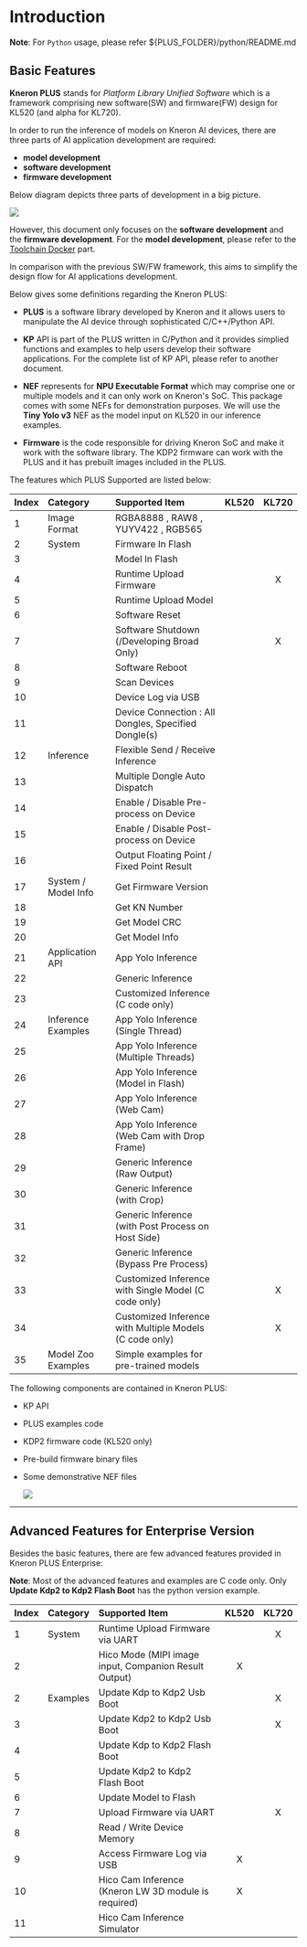 # Introduction

**Note**: For `Python` usage, please refer ${PLUS_FOLDER}/python/README.md

## Basic Features

**Kneron PLUS** stands for *Platform Library Unified Software* which is a framework comprising new software(SW) and firmware(FW) design for KL520 (and alpha for KL720).

In order to run the inference of models on Kneron AI devices, there are three parts of AI application development are required:

- **model development**
- **software development**
- **firmware development**

Below diagram depicts three parts of development in a big picture.

![](../imgs/KL520_develop_flow.png)

However, this document only focuses on the **software development** and the **firmware development**. For the **model development**, please refer to the [Toolchain Docker](../../toolchain/manual.md) part.

In comparison with the previous SW/FW framework, this aims to simplify the design flow for AI applications development.

Below gives some definitions regarding the Kneron PLUS:

- **PLUS** is a software library developed by Kneron and it allows users to manipulate the AI device through sophisticated C/C++/Python API.

- **KP** API is part of the PLUS written in C/Python and it provides simplied functions and examples to help users develop their software applications. For the complete list of KP API, please refer to another document.

- **NEF** represents for **NPU Executable Format** which may comprise one or multiple models and it can only work on Kneron's SoC. This package comes with some NEFs for demonstration purposes. We will use the **Tiny Yolo v3** NEF as the model input on KL520 in our inference examples.

- **Firmware** is the code responsible for driving Kneron SoC and make it work with the software library. The KDP2 firmware can work with the PLUS and it has prebuilt images included in the PLUS.


The features which PLUS Supported are listed below:

Index   | Category              | Supported Item                                            | KL520 | KL720
------- | :-------------------- | :-------------------------------------------------------- | :---: | :---:
1       | Image Format          | RGBA8888 , RAW8 , YUYV422 , RGB565                        |       |
2       | System                | Firmware In Flash                                         |       |
3       |                       | Model In Flash                                            |       |
4       |                       | Runtime Upload Firmware                                   |       | X
5       |                       | Runtime Upload Model                                      |       |
6       |                       | Software Reset                                            |       |
7       |                       | Software Shutdown (/Developing Broad Only)          |       | X
8       |                       | Software Reboot                                           |       |
9       |                       | Scan Devices                                              |       |
10      |                       | Device Log via USB                                        |       |
11      |                       | Device Connection : All Dongles, Specified Dongle(s)                          |       |
12      | Inference             | Flexible Send / Receive Inference                         |       |
13      |                       | Multiple Dongle Auto Dispatch                             |       |
14      |                       | Enable / Disable Pre-process on Device                    |       |
15      |                       | Enable / Disable Post-process on Device                   |       |
16      |                       | Output Floating Point / Fixed Point Result              |       |
17      | System / Model Info   | Get Firmware Version                                      |       |
18      |                       | Get KN Number                                             |       |
19      |                       | Get Model CRC                                             |       |
20      |                       | Get Model Info                                            |       |
21      | Application API       | App Yolo Inference                                        |       |
22      |                       | Generic Inference                                         |       |
23      |                       | Customized Inference (C code only)                        |       |
24      | Inference Examples    | App Yolo Inference (Single Thread)                        |       |
25      |                       | App Yolo Inference (Multiple Threads)                     |       |
26      |                       | App Yolo Inference (Model in Flash)                       |       |
27      |                       | App Yolo Inference (Web Cam)                              |       |
28      |                       | App Yolo Inference (Web Cam with Drop Frame)              |       |
29      |                       | Generic Inference (Raw Output)                            |       |
30      |                       | Generic Inference (with Crop)                             |       |
31      |                       | Generic Inference (with Post Process on Host Side)        |       |
32      |                       | Generic Inference (Bypass Pre Process)                    |       |
33      |                       | Customized Inference with Single Model (C code only)      |       | X
34      |                       | Customized Inference with Multiple Models (C code only)   |       | X
35      | Model Zoo Examples    | Simple examples for pre-trained models                    |       |


The following components are contained in Kneron PLUS:

- KP API
- PLUS examples code
- KDP2 firmware code (KL520 only)
- Pre-build firmware binary files
- Some demonstrative NEF files

    ![](../imgs/KL520_develop_flow_sw.png)

---

## Advanced Features for Enterprise Version

Besides the basic features, there are few advanced features provided in Kneron PLUS Enterprise:

**Note**: Most of the advanced features and examples are C code only. Only **Update Kdp2 to Kdp2 Flash Boot** has the python version example.

Index   | Category              | Supported Item                                            | KL520 | KL720
------- | :-------------------- | :-------------------------------------------------------- | :---: | :---:
1       | System                | Runtime Upload Firmware via UART                          |       | X
2       |                       | Hico Mode (MIPI image input, Companion Result Output)     |   X   |
2       | Examples              | Update Kdp to Kdp2 Usb Boot                               |       | X
3       |                       | Update Kdp2 to Kdp2 Usb Boot                              |       | X
4       |                       | Update Kdp to Kdp2 Flash Boot                             |       |
5       |                       | Update Kdp2 to Kdp2 Flash Boot                            |       |
6       |                       | Update Model to Flash                                     |       |
7       |                       | Upload Firmware via UART                                  |       | X
8       |                       | Read / Write Device Memory                                |       |
9       |                       | Access Firmware Log via USB                               |   X   |
10      |                       | Hico Cam Inference (Kneron LW 3D module is required)      |   X   |
11      |                       | Hico Cam Inference Simulator                              |       |
